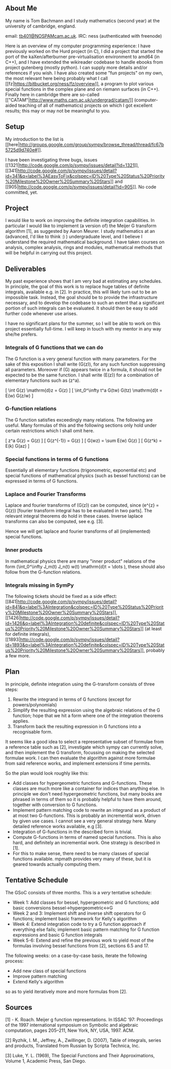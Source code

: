 ## About Me

My name is Tom Bachmann and I study mathematics (second year) at the
university of cambridge, england.

email: tb401@NOSPAMcam.ac.uk.
IRC: ness (authenticated with freenode)

Here is an overview of my computer
programming experience: I have previously worked on the Hurd project
(in C), I did a project that started the port of the kaXen/afterburner
pre-virtualisation environment to amd64 (in C++), and I have extended
the wikireader codebase to handle ebooks from project gutenberg
(mostly python). I can supply more details and/or references if you
wish. I have also created some "fun projects" on my own, the most
relevant here being probably what I call [[fz|https://bitbucket.org/ness/fz/overview]], a program to plot
various special functions in the complex plane and on riemann surfaces
(in C++). Finally here in cambridge there are so-called [["CATAM"|http://www.maths.cam.ac.uk/undergrad/catam/]]
(computer-aided teaching of all of mathematics) projects on which I
got excellent results; this may or may not be meaningful to you.

## Setup
My introduction to the list is [[here|http://groups.google.com/group/sympy/browse_thread/thread/fc67b5725d9d740e#]].

I have been investigating three bugs, issues [[1321|http://code.google.com/p/sympy/issues/detail?id=1321]], [[341|http://code.google.com/p/sympy/issues/detail?id=341&q=label%3AEasyToFix&colspec=ID%20Type%20Status%20Priority%20Milestone%20Owner%20Summary%20Stars]] and [[905|http://code.google.com/p/sympy/issues/detail?id=905]]. No code committed, yet.

## Project
I would like to work on improving the definite integration capabilities. In particular I would like to implement (a version of) the Meijer G transform algorithm [1], as suggested by Aaron Meurer. I study mathematics at an (advanced, I'd like to think :) ) undergraduate level, and I believe I understand the required mathematical background. I have taken courses on analysis, complex analysis, rings and modules, mathematical methods that will be helpful in carrying out this project.


## Deliverables
My past experience shows that I am very bad at estimating any schedules. In principle, the goal of this work is to replace huge tables of definite integrals, available e.g. in [2]. In practice, this will likely turn out to be an impossible task. Instead, the goal should be to provide the infrastructure necessary, and to develop the codebase to such an extent that a significant portion of such integrals can be evaluated. It should then be easy to add further code whenever use arises.

I have no significant plans for the summer, so I will be able to work on this project essentially full-time. I will keep in touch with my mentor in any way she/he prefers.

### Integrals of G functions that we can do
The G function is a very general function with many parameters. For the sake of this exposition I shall write \(G(z)\), for any such function suppressing all parameters. Moreover if \(G\) appears twice in a formula, it should not be expected to be the same function. I shall write \(E(z)\) for a combination of elementary functions such as \(z^a\).

\[ \int G(z) \mathrm{d}z = G(z) \]
\[ \int_0^\infty t^a G(tw) G(tz) \mathrm{d}t = E(w) G(z/w) \]

### G-function relations
The G function satisfies exceedingly many relations. The following are useful. Many formulas of this and the following sections only hold under certain restrictions which I shall omit here.

\[ z^a G(z) = G(z) \]
\[ G(z^{-1}) = G(z) \]
\[ G(wz) = \sum E(w) G(z) \]
\[ G(z^k) = E(k) G(az) \]

### Special functions in terms of G functions
Essentially all elementary functions (trigonometric, exponential etc) and special functions of mathematical physics (such as bessel functions) can be expressed in terms of G functions.

### Laplace and Fourier Transforms
Laplace and fourier transforms of \(G(z)\) can be computed, since \(e^{z} = G(z)\) [fourier transform integral has to be evaluated in two parts]. The relevant integral theorems do hold in these cases. Inverse laplace transforms can also be computed, see e.g. [3].

Hence we will get laplace and fourier transforms of all (implemented) special functions.

### Inner products
In mathematical physics there are many "inner product" relations of the form \(\int_0^\infty J_m(t) J_n(t) w(t) \mathrm{d}t = \dots \), these should also follow from the G-function relations.

### Integrals missing in SymPy
The following tickets should be fixed as a side effect:
[[841|http://code.google.com/p/sympy/issues/detail?id=841&q=label%3AIntegration&colspec=ID%20Type%20Status%20Priority%20Milestone%20Owner%20Summary%20Stars]],
[[1426|http://code.google.com/p/sympy/issues/detail?id=1426&q=label%3AIntegration%20definite&colspec=ID%20Type%20Status%20Priority%20Milestone%20Owner%20Summary%20Stars]] (at least for definite integrals), [[1893|http://code.google.com/p/sympy/issues/detail?id=1893&q=label%3AIntegration%20definite&colspec=ID%20Type%20Status%20Priority%20Milestone%20Owner%20Summary%20Stars]], probably a few more.

## Plan
In principle, definite integration using the G-transform consists of three steps:

1. Rewrite the integrand in terms of G functions (except for powers/polynomials)
2. Simplify the resulting expression using the algebraic relations of the G function; hope that we hit a form where one of the integration theorems applies.
3. Transform back the resulting expression in G functions into a recognisable form.

It seems like a good idea to select a representative subset of formulae from a reference table such as [2], investigate which sympy can currently solve, and then implement the G transform, focussing on making the selected formulae work. I can then evaluate the algorithm against more formulae from said reference works, and implement extensions if time permits.


So the plan would look roughly like this:

* Add classes for hypergeometric functions and G-functions.
  These classes are much more like a container for indices than anything else. In principle we don't need hypergeometric functions, but many books are phrased in terms of them so it is probably helpful to have them around, together with conversion to G functions.
* Implement pattern matching code to rewrite an integrand as a product of at most two G-functions.
  This is probably an incremential work, driven by given use cases. I cannot see a very general strategy here. Many detailed reference works available, e.g [3].
* Integration of G-functions in the described form is trivial.
* Compute G-functions in terms of named special functions.
  This is also hard, and definitely an incremential work. One strategy is described in [1].
* For this to make sense, there need to be many classes of special functions available. mpmath provides very many of these, but it is geared towards actually computing them.


## Tentative Schedule
The GSoC consists of three months. This is a *very* tentative schedule:

* Week 1: Add classes for bessel, hypergeometric and G functions; add basic conversions
          bessel->hypergeometric<->G
* Week 2 and 3: Implement shift and inverse shift operators for G functions;
                implement basic framework for Kelly's algorithm
* Week 4: Extend integration code to try a G function approach if everything else fails; implement
          basic pattern matching for G function expressions and basic G function integrals
* Week 5-6: Extend and refine the previous work to yield most of the formulas involving bessel
            functions from [2], sections 6.5 and 17.

The following weeks: on a case-by-case basis, iterate the following process:

* Add new class of special functions
* Improve pattern matching
* Extend Kelly's algorithm

so as to yield iteratively more and more formulas from [2].


## Sources
[1] - K. Roach. Meijer g function representations. In ISSAC ’97: Proceedings of the 1997 international symposium on Symbolic and algebraic computation, pages 205–211, New York, NY, USA, 1997. ACM.

[2] Ryzhik, I. M., Jeffrey, A., Zwillinger, D. (2007), Table of integrals, series and products, Translated from Russian by Scripta Technica, Inc.

[3] Luke, Y. L. (1969), The Special Functions and Their  Approximations, Volume 1, Academic Press, San Diego.